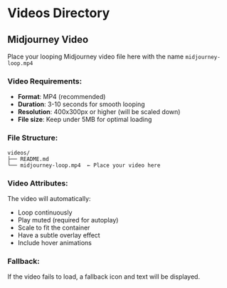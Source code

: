 # Videos Directory

## Midjourney Video
Place your looping Midjourney video file here with the name `midjourney-loop.mp4`

### Video Requirements:
- **Format**: MP4 (recommended)
- **Duration**: 3-10 seconds for smooth looping
- **Resolution**: 400x300px or higher (will be scaled down)
- **File size**: Keep under 5MB for optimal loading

### File Structure:
```
videos/
├── README.md
└── midjourney-loop.mp4  ← Place your video here
```

### Video Attributes:
The video will automatically:
- Loop continuously
- Play muted (required for autoplay)
- Scale to fit the container
- Have a subtle overlay effect
- Include hover animations

### Fallback:
If the video fails to load, a fallback icon and text will be displayed.
